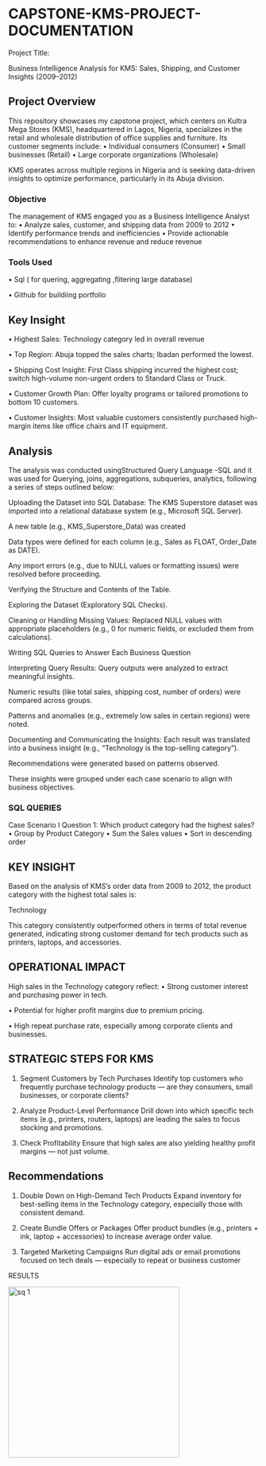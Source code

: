 # CAPSTONE-KMS-PROJECT-DOCUMENTATION

Project Title:

Business Intelligence Analysis for KMS: Sales, Shipping, and Customer Insights (2009–2012)


 ## Project Overview
This repository showcases my capstone project, which centers on Kultra Mega Stores (KMS), headquartered in Lagos, Nigeria, specializes in the retail and wholesale distribution of office supplies and furniture. Its customer segments include:
	•	Individual consumers (Consumer)
	•	Small businesses (Retail)
	•	Large corporate organizations (Wholesale)

KMS operates across multiple regions in Nigeria and is seeking data-driven insights to optimize performance, particularly in its Abuja division.

### Objective
The management of KMS engaged you as a Business Intelligence Analyst to:
	•	Analyze sales, customer, and shipping data from 2009 to 2012
	•	Identify performance trends and inefficiencies
	•	Provide actionable recommendations to enhance revenue and reduce revenue
 
### Tools Used

• Sql ( for quering, aggregating ,flitering large database)

• Github for buildiing portfolio

## Key Insight

  •	Highest Sales: Technology category led in overall revenue
  
  •	Top Region: Abuja topped the sales charts; Ibadan performed the lowest.
  
  •	Shipping Cost Insight: First Class shipping incurred the highest cost; switch high-volume non-urgent orders to Standard Class or Truck.
  
  •	Customer Growth Plan: Offer loyalty programs or tailored promotions to bottom 10 customers.
  
  •	Customer Insights: Most valuable customers consistently purchased high-margin items like office chairs and IT equipment.


 ## Analysis
 
The analysis was conducted usingStructured Query Language -SQL and it was used for Querying, joins, aggregations, subqueries, analytics, following a series of steps outlined below:

Uploading the Dataset into SQL Database: The KMS Superstore dataset was imported into a relational database system (e.g., Microsoft SQL Server).

A new table (e.g., KMS_Superstore_Data) was created

Data types were defined for each column (e.g., Sales as FLOAT, Order_Date as DATE).

Any import errors (e.g., due to NULL values or formatting issues) were resolved before proceeding.

Verifying the Structure and Contents of the Table.

Exploring the Dataset (Exploratory SQL Checks).

Cleaning or Handling Missing Values: Replaced NULL values with appropriate placeholders (e.g., 0 for numeric fields, or excluded them from calculations).

Writing SQL Queries to Answer Each Business Question

Interpreting Query Results: Query outputs were analyzed to extract meaningful insights.

Numeric results (like total sales, shipping cost, number of orders) were compared across groups.

Patterns and anomalies (e.g., extremely low sales in certain regions) were noted.

Documenting and Communicating the Insights: Each result was translated into a business insight (e.g., “Technology is the top-selling category”).

Recommendations were generated based on patterns observed.

These insights were grouped under each case scenario to align with business objectives.


 ### SQL QUERIES
Case Scenario I
Question 1: Which product category had the highest sales?
	•	Group by Product Category
	•	Sum the Sales values
	•	Sort in descending order


 ## KEY INSIGHT

Based on the analysis of KMS’s order data from 2009 to 2012, the product category with the highest total sales is:
 
 Technology

This category consistently outperformed others in terms of total revenue generated, indicating strong customer demand for tech products such as printers, laptops, and accessories.

 ## OPERATIONAL IMPACT

High sales in the Technology category reflect:
•	Strong customer interest and purchasing power in tech.
 
•	Potential for higher profit margins due to premium pricing.
 
•	High repeat purchase rate, especially among corporate clients and businesses.


## STRATEGIC STEPS FOR KMS

1.	Segment Customers by Tech Purchases
Identify top customers who frequently purchase technology products — are they consumers, small businesses, or corporate clients?

2.	Analyze Product-Level Performance
Drill down into which specific tech items (e.g., printers, routers, laptops) are leading the sales to focus stocking and promotions.
	
 3.	Check Profitability
Ensure that high sales are also yielding healthy profit margins — not just volume.

## Recommendations 

1.	Double Down on High-Demand Tech Products
Expand inventory for best-selling items in the Technology category, especially those with consistent demand.
	
 2.	Create Bundle Offers or Packages
Offer product bundles (e.g., printers + ink, laptop + accessories) to increase average order value.
	
 3.	Targeted Marketing Campaigns
Run digital ads or email promotions focused on tech deals — especially to repeat or business customer

 

RESULTS


<img width="344" alt="sq 1" src="https://github.com/user-attachments/assets/b5418d5b-7676-4f56-9289-4cfa3bbf3335" />
